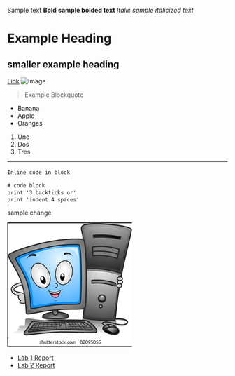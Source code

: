 Sample text
**Bold** **sample bolded text**
*Italic* *sample italicized text*
# Example Heading
## smaller example heading
[Link](www.youtube.com)
![Image](https://image.shutterstock.com/image-vector/illustration-computer-monitor-holding-cpu-260nw-82095055.jpg)
> Example Blockquote

* Banana
* Apple
* Oranges

1. Uno
2. Dos
3. Tres
---
`Inline code in block`

```
# code block
print '3 backticks or'
print 'indent 4 spaces'
```

sample change

![Image](lab2examples/Capture.PNG)

- [Lab 1 Report](/Week_2_Lab_Report.md)
- [Lab 2 Report](/Week_4_Lab_Report.md)